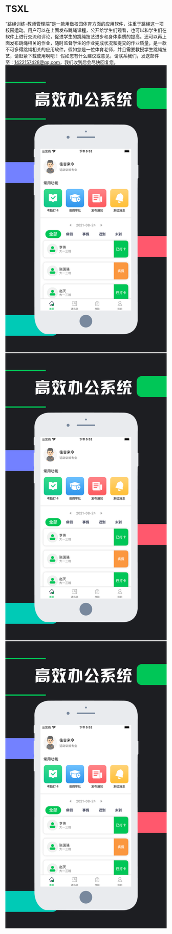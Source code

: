 # TSXL
“跳绳训练-教师管理端”是一款用做校园体育方面的应用软件，注重于跳绳这一项校园运动。用户可以在上面发布跳绳课程，公开给学生们观看，也可以和学生们在软件上进行交流和评论，促进学生的跳绳技艺进步和身体素质的提高。还可以再上面发布跳绳相关的作业，随时监督学生的作业完成状况和提交的作业质量，是一款不可多得跳绳相关的应用软件。假如您是一位体育老师，并且需要教授学生跳绳技艺，请赶紧下载使用啊吧！
假如您有什么建议或意见，请联系我们，发送邮件至：1422157428@qq.com，我们收到后会尽快回复您。
![Image text](https://github.com/qinfendezhou/TYDX/blob/main/%E4%B8%8A%E6%9E%B6/1.png)
![Image text](https://github.com/qinfendezhou/TYDX/blob/main/%E4%B8%8A%E6%9E%B6/1.png)
![Image text](https://github.com/qinfendezhou/TYDX/blob/main/%E4%B8%8A%E6%9E%B6/1.png)
